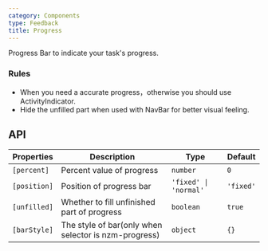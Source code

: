 ```yaml
---
category: Components
type: Feedback
title: Progress
---
```


Progress Bar to indicate your task's progress.

### Rules

- When you need a accurate progress，otherwise you should use ActivityIndicator.
- Hide the unfilled part when used with NavBar for better visual feeling.

## API

| Properties | Description | Type | Default |
|-----------|------------|------|--------|
| `[percent]` | Percent value of progress | `number` | `0`
| `[position]` | Position of progress bar | `'fixed' \| 'normal'` | `'fixed'`
| `[unfilled]` | Whether to fill unfinished part of progress | `boolean` | `true`
| `[barStyle]` | The style of bar(only when selector is nzm-progress) | `object` | `{}`
